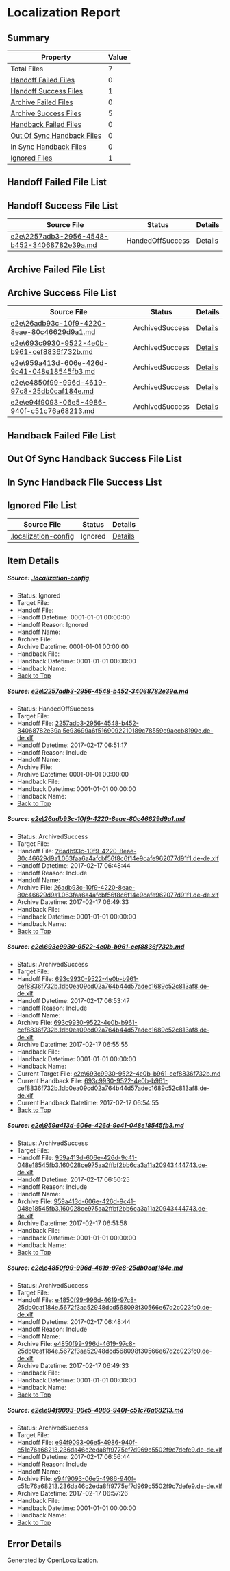 # <a name='report-top'></a> Localization Report

## Summary
 Property | Value 
 -------- | ----- 
 Total Files | 7
[ Handoff Failed Files ](#handoff-failed-list)| 0
[ Handoff Success Files ](#handoff-success-list)| 1
[ Archive Failed Files ](#archive-failed-list)| 0
[ Archive Success Files ](#archive-success-list)| 5
[ Handback Failed Files ](#handback-failed-list)| 0
[ Out Of Sync Handback Files ](#outofsync-handback-success-list)| 0
[ In Sync Handback Files ](#insync-handback-success-list)| 0
[ Ignored Files ](#ignored-list)| 1

## <a name='handoff-failed-list'></a> Handoff Failed File List

## <a name='handoff-success-list'></a> Handoff Success File List
 Source File | Status | Details 
 ----------- | ------ | ------- 
 [e2e\2257adb3-2956-4548-b452-34068782e39a.md](https://github.com/OpenLocalizationTestOrg/ol-test0/blob/564a01d173178bb79e7622b5dcedae03f2fd0d3c/e2e/2257adb3-2956-4548-b452-34068782e39a.md) | HandedOffSuccess | [Details](#8d0d3d2acaf20a34e233145bb89661f1bddb67811)

## <a name='archive-failed-list'></a> Archive Failed File List

## <a name='archive-success-list'></a> Archive Success File List
 Source File | Status | Details 
 ----------- | ------ | ------- 
 [e2e\26adb93c-10f9-4220-8eae-80c46629d9a1.md](https://github.com/OpenLocalizationTestOrg/ol-test0/blob/127bbf0117aff07cf952fb33acc9f72677bcfa18/e2e/26adb93c-10f9-4220-8eae-80c46629d9a1.md) | ArchivedSuccess | [Details](#39eb4ad38a14114a6e48d30c235c2ed4b0c493fe2)
 [e2e\693c9930-9522-4e0b-b961-cef8836f732b.md](https://github.com/OpenLocalizationTestOrg/ol-test0/blob/c30825957ad35e460275498aa52221edf383015b/e2e/693c9930-9522-4e0b-b961-cef8836f732b.md) | ArchivedSuccess | [Details](#cb83805230f20f492927980a83a7ca669ef1f3bd3)
 [e2e\959a413d-606e-426d-9c41-048e18545fb3.md](https://github.com/OpenLocalizationTestOrg/ol-test0/blob/3334d2ef73fad8b42f9a18654d49cef7a010d77d/e2e/959a413d-606e-426d-9c41-048e18545fb3.md) | ArchivedSuccess | [Details](#c8e9ff414ff852bcd41fa34edaee633e791966854)
 [e2e\e4850f99-996d-4619-97c8-25db0caf184e.md](https://github.com/OpenLocalizationTestOrg/ol-test0/blob/127bbf0117aff07cf952fb33acc9f72677bcfa18/e2e/e4850f99-996d-4619-97c8-25db0caf184e.md) | ArchivedSuccess | [Details](#5a8ab25c4748061db1a724798636b9de6ba6fd575)
 [e2e\e94f9093-06e5-4986-940f-c51c76a68213.md](https://github.com/OpenLocalizationTestOrg/ol-test0/blob/31235a8f8cb18f3c18fc1d40ef4bef4b592d9e2a/e2e/e94f9093-06e5-4986-940f-c51c76a68213.md) | ArchivedSuccess | [Details](#3276b4e8a73b1ce6b7d38bcb647c26378d21c85e6)

## <a name='handback-failed-list'></a> Handback Failed File List

## <a name='outofsync-handback-success-list'></a> Out Of Sync Handback Success File List

## <a name='insync-handback-success-list'></a> In Sync Handback File Success List

## <a name='ignored-list'></a> Ignored File List
 Source File | Status | Details 
 ----------- | ------ | ------- 
 [.localization-config](https://github.com/OpenLocalizationTestOrg/ol-test0/blob/31235a8f8cb18f3c18fc1d40ef4bef4b592d9e2a/.localization-config) | Ignored | [Details](#cb0632cf59c1387fc1742bfb9fa3c47f87e2e5c90)

## Item Details
##### <a name='cb0632cf59c1387fc1742bfb9fa3c47f87e2e5c90'></a> Source: [.localization-config](https://github.com/OpenLocalizationTestOrg/ol-test0/blob/31235a8f8cb18f3c18fc1d40ef4bef4b592d9e2a/.localization-config)
* Status: Ignored
* Target File: 
* Handoff File: 
* Handoff Datetime: 0001-01-01 00:00:00
* Handoff Reason: Ignored
* Handoff Name: 
* Archive File: 
* Archive Datetime: 0001-01-01 00:00:00
* Handback File: 
* Handback Datetime: 0001-01-01 00:00:00
* Handback Name: 
* [Back to Top](#report-top)

##### <a name='8d0d3d2acaf20a34e233145bb89661f1bddb67811'></a> Source: [e2e\2257adb3-2956-4548-b452-34068782e39a.md](https://github.com/OpenLocalizationTestOrg/ol-test0/blob/564a01d173178bb79e7622b5dcedae03f2fd0d3c/e2e/2257adb3-2956-4548-b452-34068782e39a.md)
* Status: HandedOffSuccess
* Target File: 
* Handoff File: [2257adb3-2956-4548-b452-34068782e39a.5e93699a6f5169092210189c78559e9aecb8190e.de-de.xlf](https://github.com/OpenLocalizationTestOrg/ol-test0-handoff/blob/7f0a7b53db9559b5ac825a22c215e6c0fb059d0e/ol-handoff/OpenLocalizationTestOrg/ol-test0-dede/xinjiang/ht/2257adb3-2956-4548-b452-34068782e39a.5e93699a6f5169092210189c78559e9aecb8190e.de-de.xlf)
* Handoff Datetime: 2017-02-17 06:51:17
* Handoff Reason: Include
* Handoff Name: 
* Archive File: 
* Archive Datetime: 0001-01-01 00:00:00
* Handback File: 
* Handback Datetime: 0001-01-01 00:00:00
* Handback Name: 
* [Back to Top](#report-top)

##### <a name='39eb4ad38a14114a6e48d30c235c2ed4b0c493fe2'></a> Source: [e2e\26adb93c-10f9-4220-8eae-80c46629d9a1.md](https://github.com/OpenLocalizationTestOrg/ol-test0/blob/127bbf0117aff07cf952fb33acc9f72677bcfa18/e2e/26adb93c-10f9-4220-8eae-80c46629d9a1.md)
* Status: ArchivedSuccess
* Target File: 
* Handoff File: [26adb93c-10f9-4220-8eae-80c46629d9a1.063faa6a4afcbf56f8c6f14e9cafe962077d91f1.de-de.xlf](https://github.com/OpenLocalizationTestOrg/ol-test0-handoff/blob/6b7f851313b5f44232fac8de2196ac945d6ee0ac/ol-handoff/OpenLocalizationTestOrg/ol-test0-dede/xinjiang/ht/26adb93c-10f9-4220-8eae-80c46629d9a1.063faa6a4afcbf56f8c6f14e9cafe962077d91f1.de-de.xlf)
* Handoff Datetime: 2017-02-17 06:48:44
* Handoff Reason: Include
* Handoff Name: 
* Archive File: [26adb93c-10f9-4220-8eae-80c46629d9a1.063faa6a4afcbf56f8c6f14e9cafe962077d91f1.de-de.xlf](https://github.com/OpenLocalizationTestOrg/ol-test0-handoff/blob/6b941b270ca0f406e7c59dcd511ca2f96c63c9c2/ol-archive/OpenLocalizationTestOrg/ol-test0-dede/xinjiang/ht/26adb93c-10f9-4220-8eae-80c46629d9a1.063faa6a4afcbf56f8c6f14e9cafe962077d91f1.de-de.xlf)
* Archive Datetime: 2017-02-17 06:49:33
* Handback File: 
* Handback Datetime: 0001-01-01 00:00:00
* Handback Name: 
* [Back to Top](#report-top)

##### <a name='cb83805230f20f492927980a83a7ca669ef1f3bd3'></a> Source: [e2e\693c9930-9522-4e0b-b961-cef8836f732b.md](https://github.com/OpenLocalizationTestOrg/ol-test0/blob/c30825957ad35e460275498aa52221edf383015b/e2e/693c9930-9522-4e0b-b961-cef8836f732b.md)
* Status: ArchivedSuccess
* Target File: 
* Handoff File: [693c9930-9522-4e0b-b961-cef8836f732b.1db0ea09cd02a764b44d57adec1689c52c813af8.de-de.xlf](https://github.com/OpenLocalizationTestOrg/ol-test0-handoff/blob/c7707d9017084c0cbcb16ade124f93b8008af9b5/ol-handoff/OpenLocalizationTestOrg/ol-test0-dede/xinjiang/ht/693c9930-9522-4e0b-b961-cef8836f732b.1db0ea09cd02a764b44d57adec1689c52c813af8.de-de.xlf)
* Handoff Datetime: 2017-02-17 06:53:47
* Handoff Reason: Include
* Handoff Name: 
* Archive File: [693c9930-9522-4e0b-b961-cef8836f732b.1db0ea09cd02a764b44d57adec1689c52c813af8.de-de.xlf](https://github.com/OpenLocalizationTestOrg/ol-test0-handoff/blob/7126b18e31bf085dfab5a010825dfb87e97d7af0/ol-archive/OpenLocalizationTestOrg/ol-test0-dede/xinjiang/ht/693c9930-9522-4e0b-b961-cef8836f732b.1db0ea09cd02a764b44d57adec1689c52c813af8.de-de.xlf)
* Archive Datetime: 2017-02-17 06:55:55
* Handback File: 
* Handback Datetime: 0001-01-01 00:00:00
* Handback Name: 
* Current Target File: [e2e\693c9930-9522-4e0b-b961-cef8836f732b.md](https://github.com/OpenLocalizationTestOrg/ol-test0-dede/blob/3a1564f225173c18337cfba64a06a4570fd17f78/e2e/693c9930-9522-4e0b-b961-cef8836f732b.md)
* Current Handback File: [693c9930-9522-4e0b-b961-cef8836f732b.1db0ea09cd02a764b44d57adec1689c52c813af8.de-de.xlf](https://github.com/OpenLocalizationTestOrg/ol-test0-handback/blob/9478c810a25b530d3cdff3434ce70e3dda3c1ef5/ol-handback/OpenLocalizationTestOrg/ol-test0-dede/xinjiang/ht/693c9930-9522-4e0b-b961-cef8836f732b.1db0ea09cd02a764b44d57adec1689c52c813af8.de-de.xlf)
* Current Handback Datetime: 2017-02-17 06:54:55
* [Back to Top](#report-top)

##### <a name='c8e9ff414ff852bcd41fa34edaee633e791966854'></a> Source: [e2e\959a413d-606e-426d-9c41-048e18545fb3.md](https://github.com/OpenLocalizationTestOrg/ol-test0/blob/3334d2ef73fad8b42f9a18654d49cef7a010d77d/e2e/959a413d-606e-426d-9c41-048e18545fb3.md)
* Status: ArchivedSuccess
* Target File: 
* Handoff File: [959a413d-606e-426d-9c41-048e18545fb3.160028ce975aa2ffbf2bb6ca3a11a20943444743.de-de.xlf](https://github.com/OpenLocalizationTestOrg/ol-test0-handoff/blob/1fc490a8ab9963af290c4ddd2c5af4a938a3e21d/ol-handoff/OpenLocalizationTestOrg/ol-test0-dede/xinjiang/ht/959a413d-606e-426d-9c41-048e18545fb3.160028ce975aa2ffbf2bb6ca3a11a20943444743.de-de.xlf)
* Handoff Datetime: 2017-02-17 06:50:25
* Handoff Reason: Include
* Handoff Name: 
* Archive File: [959a413d-606e-426d-9c41-048e18545fb3.160028ce975aa2ffbf2bb6ca3a11a20943444743.de-de.xlf](https://github.com/OpenLocalizationTestOrg/ol-test0-handoff/blob/30b91e94755b54583e50eba5862afc6b74dc6a31/ol-archive/OpenLocalizationTestOrg/ol-test0-dede/xinjiang/ht/959a413d-606e-426d-9c41-048e18545fb3.160028ce975aa2ffbf2bb6ca3a11a20943444743.de-de.xlf)
* Archive Datetime: 2017-02-17 06:51:58
* Handback File: 
* Handback Datetime: 0001-01-01 00:00:00
* Handback Name: 
* [Back to Top](#report-top)

##### <a name='5a8ab25c4748061db1a724798636b9de6ba6fd575'></a> Source: [e2e\e4850f99-996d-4619-97c8-25db0caf184e.md](https://github.com/OpenLocalizationTestOrg/ol-test0/blob/127bbf0117aff07cf952fb33acc9f72677bcfa18/e2e/e4850f99-996d-4619-97c8-25db0caf184e.md)
* Status: ArchivedSuccess
* Target File: 
* Handoff File: [e4850f99-996d-4619-97c8-25db0caf184e.5672f3aa52948dcd568098f30566e67d2c023fc0.de-de.xlf](https://github.com/OpenLocalizationTestOrg/ol-test0-handoff/blob/6b7f851313b5f44232fac8de2196ac945d6ee0ac/ol-handoff/OpenLocalizationTestOrg/ol-test0-dede/xinjiang/ht/e4850f99-996d-4619-97c8-25db0caf184e.5672f3aa52948dcd568098f30566e67d2c023fc0.de-de.xlf)
* Handoff Datetime: 2017-02-17 06:48:44
* Handoff Reason: Include
* Handoff Name: 
* Archive File: [e4850f99-996d-4619-97c8-25db0caf184e.5672f3aa52948dcd568098f30566e67d2c023fc0.de-de.xlf](https://github.com/OpenLocalizationTestOrg/ol-test0-handoff/blob/6b941b270ca0f406e7c59dcd511ca2f96c63c9c2/ol-archive/OpenLocalizationTestOrg/ol-test0-dede/xinjiang/ht/e4850f99-996d-4619-97c8-25db0caf184e.5672f3aa52948dcd568098f30566e67d2c023fc0.de-de.xlf)
* Archive Datetime: 2017-02-17 06:49:33
* Handback File: 
* Handback Datetime: 0001-01-01 00:00:00
* Handback Name: 
* [Back to Top](#report-top)

##### <a name='3276b4e8a73b1ce6b7d38bcb647c26378d21c85e6'></a> Source: [e2e\e94f9093-06e5-4986-940f-c51c76a68213.md](https://github.com/OpenLocalizationTestOrg/ol-test0/blob/31235a8f8cb18f3c18fc1d40ef4bef4b592d9e2a/e2e/e94f9093-06e5-4986-940f-c51c76a68213.md)
* Status: ArchivedSuccess
* Target File: 
* Handoff File: [e94f9093-06e5-4986-940f-c51c76a68213.236da46c2eda8ff9775ef7d969c5502f9c7defe9.de-de.xlf](https://github.com/OpenLocalizationTestOrg/ol-test0-handoff/blob/b70e597c8cfa7d7f34185c41fd6c216f5d0de8cb/ol-handoff/OpenLocalizationTestOrg/ol-test0-dede/xinjiang/ht/e94f9093-06e5-4986-940f-c51c76a68213.236da46c2eda8ff9775ef7d969c5502f9c7defe9.de-de.xlf)
* Handoff Datetime: 2017-02-17 06:56:44
* Handoff Reason: Include
* Handoff Name: 
* Archive File: [e94f9093-06e5-4986-940f-c51c76a68213.236da46c2eda8ff9775ef7d969c5502f9c7defe9.de-de.xlf](https://github.com/OpenLocalizationTestOrg/ol-test0-handoff/blob/6ea4c6642ee3dcdc7b443aada6cc61ed4f44f511/ol-archive/OpenLocalizationTestOrg/ol-test0-dede/xinjiang/ht/e94f9093-06e5-4986-940f-c51c76a68213.236da46c2eda8ff9775ef7d969c5502f9c7defe9.de-de.xlf)
* Archive Datetime: 2017-02-17 06:57:26
* Handback File: 
* Handback Datetime: 0001-01-01 00:00:00
* Handback Name: 
* [Back to Top](#report-top)


## Error Details

Generated by OpenLocalization.
